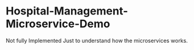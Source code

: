 # Hospital-Management-Microservice-Demo
Not fully Implemented Just to understand how the microservices works.
